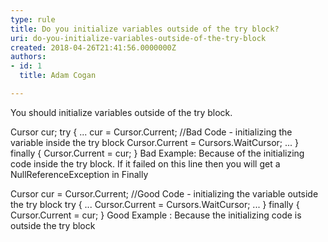 ```yaml
---
type: rule
title: Do you initialize variables outside of the try block?
uri: do-you-initialize-variables-outside-of-the-try-block
created: 2018-04-26T21:41:56.0000000Z
authors:
- id: 1
  title: Adam Cogan

---
```


You should initialize variables outside of the try block.
  
Cursor cur;
try
{
...
cur = Cursor.Current; //Bad Code - initializing the variable inside the try block
Cursor.Current = Cursors.WaitCursor;
...
}
finally
{
Cursor.Current = cur;
}
 Bad Example: Because of the initializing code inside the try block. If it failed on this line then you will get a NullReferenceException in Finally

Cursor cur = Cursor.Current; //Good Code - initializing the variable outside the try block
try
{
...
Cursor.Current = Cursors.WaitCursor;
...
}
finally
{
Cursor.Current = cur;
}
Good Example : Because the initializing code is outside the try block
